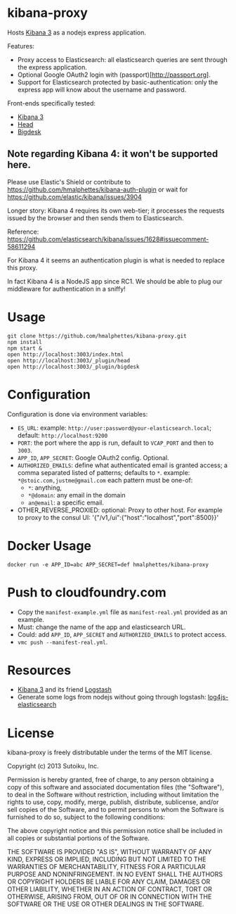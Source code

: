 kibana-proxy
============

Hosts [Kibana 3](http://three.kibana.org) as a nodejs express application.

Features:
- Proxy access to Elasticsearch: all elasticsearch queries are sent through the express application.
- Optional Google OAuth2 login with (passport)[http://passport.org].
- Support for Elasticsearch protected by basic-authentication: only the express app will know about the username and password.

Front-ends specifically tested:
- [Kibana 3](http://three.kibana.org)
- [Head](https://github.com/mobz/elasticsearch-head)
- [Bigdesk](https://github.com/lukas-vlcek/bigdesk)

Note regarding Kibana 4: it won't be supported here.
----------------------------------------------------

Please use Elastic's Shield or contribute to https://github.com/hmalphettes/kibana-auth-plugin or wait for https://github.com/elastic/kibana/issues/3904

Longer story: Kibana 4 requires its own web-tier; it processes the requests issued by the browser and then sends them to Elasticsearch.

Reference: https://github.com/elasticsearch/kibana/issues/1628#issuecomment-58611294

For Kibana 4 it seems an authentication plugin is what is needed to replace this proxy.

In fact Kibana 4 is a NodeJS app since RC1. We should be able to plug our middleware for authentication in a sniffy!

Usage
=====

```
git clone https://github.com/hmalphettes/kibana-proxy.git
npm install
npm start &
open http://localhost:3003/index.html
open http://localhost:3003/_plugin/head
open http://localhost:3003/_plugin/bigdesk
```

Configuration
=============
Configuration is done via environment variables:
- `ES_URL`: example: `http://user:password@your-elasticsearch.local`; default: `http://localhost:9200`
- `PORT`: the port where the app is run, default to `VCAP_PORT` and then to `3003`.
- `APP_ID`, `APP_SECRET`: Google OAuth2 config. Optional.
- `AUTHORIZED_EMAILS`: define what authenticated email is granted access; a comma separated listed of patterns; defaults to `*`. example: `*@stoic.com,justme@gmail.com` each pattern must be one-of:
    - `*`: anything,
    - `*@domain`: any email in the domain
    - `an@email`: a specific email.
- OTHER_REVERSE_PROXIED: optional: Proxy to other host. For example to proxy to the consul UI: '{"/v1,/ui":{"host":"localhost","port":8500}}'

Docker Usage
============
```
docker run -e APP_ID=abc APP_SECRET=def hmalphettes/kibana-proxy
```

Push to cloudfoundry.com
========================
- Copy the `manifest-example.yml` file as `manifest-real.yml` provided as an example.
- Must: change the name of the app and elasticsearch URL.
- Could: add `APP_ID`, `APP_SECRET` and `AUTHORIZED_EMAILS` to protect access.
- `vmc push --manifest-real.yml`.

Resources
=========
- [Kibana 3](http://three.kibana.org) and its friend [Logstash](http://logstash.net)
- Generate some logs from nodejs without going through logstash: [log4js-elasticsearch](https://github.com/hmalphettes/log4js-elasticsearch)

License
=======
kibana-proxy is freely distributable under the terms of the MIT license.

Copyright (c) 2013 Sutoiku, Inc.

Permission is hereby granted, free of charge, to any person obtaining a copy of this software and associated
documentation files (the "Software"), to deal in the Software without restriction, including without limitation the
rights to use, copy, modify, merge, publish, distribute, sublicense, and/or sell copies of the Software, and to permit
persons to whom the Software is furnished to do so, subject to the following conditions:

The above copyright notice and this permission notice shall be included in all copies or substantial portions of the Software.

THE SOFTWARE IS PROVIDED "AS IS", WITHOUT WARRANTY OF ANY KIND, EXPRESS OR IMPLIED, INCLUDING BUT NOT LIMITED TO THE
WARRANTIES OF MERCHANTABILITY, FITNESS FOR A PARTICULAR PURPOSE AND NONINFRINGEMENT. IN NO EVENT SHALL THE AUTHORS OR
COPYRIGHT HOLDERS BE LIABLE FOR ANY CLAIM, DAMAGES OR OTHER LIABILITY, WHETHER IN AN ACTION OF CONTRACT, TORT OR
OTHERWISE, ARISING FROM, OUT OF OR IN CONNECTION WITH THE SOFTWARE OR THE USE OR OTHER DEALINGS IN THE SOFTWARE.
